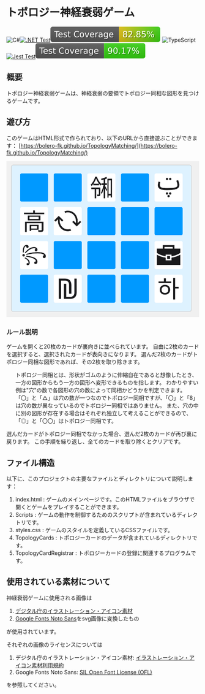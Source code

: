 # トポロジー神経衰弱ゲーム
![C#](https://img.shields.io/badge/c%23-%23239120.svg?style=Flat-square&logo=c-sharp&logoColor=white)[![.NET Test](https://github.com/Bolero-fk/TopologyMatching/actions/workflows/dotnetTest.yml/badge.svg)](https://github.com/Bolero-fk/TopologyMatching/actions/workflows/dotnetTest.yml)![badge](https://raw.githubusercontent.com/Bolero-fk/TopologyMatching/_xml_coverage_reports/data/RewriteComment%2343/badge.svg)
![TypeScript](https://img.shields.io/badge/typescript-%23007ACC.svg?style=Flat-square&logo=typescript&logoColor=white)[![Jest Test](https://github.com/Bolero-fk/TopologyMatching/actions/workflows/jestTest.yml/badge.svg)](https://github.com/Bolero-fk/TopologyMatching/actions/workflows/jestTest.yml)![badge](https://raw.githubusercontent.com/Bolero-fk/TopologyMatching/jest-_xml_coverage_reports/data/AddJestWorkflow%2391/badge.svg)



## 概要
トポロジー神経衰弱ゲームは、神経衰弱の要領でトポロジー同相な図形を見つけるゲームです。

## 遊び方
このゲームはHTML形式で作られており、以下のURLから直接遊ぶことができます：
[https://bolero-fk.github.io/TopologyMatching/](https://bolero-fk.github.io/TopologyMatching/)

![](./images/description.png)

### ルール説明
ゲームを開くと20枚のカードが裏向きに並べられています。
自由に2枚のカードを選択すると、選択されたカードが表向きになります。
選んだ2枚のカードがトポロジー同相な図形であれば、その2枚を取り除きます。
<ul>
トポロジー同相とは、形状がゴムのように伸縮自在であると想像したとき、一方の図形からもう一方の図形へ変形できるものを指します。
わかりやすい例は"穴"の数で各図形の穴の数によって同相かどうかを判定できます。
「〇」と「△」は穴の数が一つなのでトポロジー同相ですが、「〇」と「8」は穴の数が異なっているのでトポロジー同相ではありません。
また、穴の中に別の図形が存在する場合はそれぞれ独立して考えることができるので、「◎」と「〇〇」はトポロジー同相です。
</ul>
選んだカードがトポロジー同相でなかった場合、選んだ2枚のカードが再び裏に戻ります。
この手順を繰り返し、全てのカードを取り除くとクリアです。

## ファイル構造
以下に、このプロジェクトの主要なファイルとディレクトリについて説明します：

1. index.html : ゲームのメインページです。このHTMLファイルをブラウザで開くとゲームをプレイすることができます。
2. Scripts : ゲームの動作を制御するためのスクリプトが含まれているディレクトリです。
3. styles.css : ゲームのスタイルを定義しているCSSファイルです。
4. TopologyCards : トポロジーカードのデータが含まれているディレクトリです。
5. TopologyCardRegistrar : トポロジーカードの登録に関連するプログラムです。

## 使用されている素材について
神経衰弱ゲームに使用される画像は

1. [デジタル庁のイラストレーション・アイコン素材](https://www.digital.go.jp/policies/servicedesign/designsystem/Illustration_Icons/)
2. [Google Fonts Noto Sans](https://fonts.google.com/noto/fonts?query=Noto+Sans)をsvg画像に変換したもの

が使用されています。

それぞれの画像のライセンスについては
1. デジタル庁のイラストレーション・アイコン素材: [イラストレーション・アイコン素材利用規約](https://www.digital.go.jp/policies/servicedesign/designsystem/Illustration_Icons/terms_of_use/)
2. Google Fonts Noto Sans: [SIL Open Font License (OFL)](https://scripts.sil.org/cms/scripts/page.php?site_id=nrsi&id=OFL)

を参照してください。